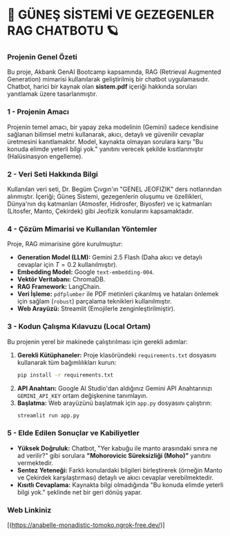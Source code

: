 # 🚀 GÜNEŞ SİSTEMİ VE GEZEGENLER RAG CHATBOTU 🪐

### Projenin Genel Özeti
Bu proje, Akbank GenAI Bootcamp kapsamında, RAG (Retrieval Augmented Generation) mimarisi kullanılarak geliştirilmiş bir chatbot uygulamasıdır. Chatbot, harici bir kaynak olan **sistem.pdf** içeriği hakkında soruları yanıtlamak üzere tasarlanmıştır.

### 1 - Projenin Amacı
Projenin temel amacı, bir yapay zeka modelinin (Gemini) sadece kendisine sağlanan bilimsel metni kullanarak, akıcı, detaylı ve güvenilir cevaplar üretmesini kanıtlamaktır. Model, kaynakta olmayan sorulara karşı "Bu konuda elimde yeterli bilgi yok." yanıtını verecek şekilde kısıtlanmıştır (Halüsinasyon engelleme).

### 2 - Veri Seti Hakkında Bilgi
Kullanılan veri seti, Dr. Begüm Çıvgın'ın "GENEL JEOFIZIK" ders notlarından alınmıştır. İçeriği; Güneş Sistemi, gezegenlerin oluşumu ve özellikleri, Dünya'nın dış katmanları (Atmosfer, Hidrosfer, Biyosfer) ve iç katmanları (Litosfer, Manto, Çekirdek) gibi Jeofizik konularını kapsamaktadır.

### 4 - Çözüm Mimarisi ve Kullanılan Yöntemler
Proje, RAG mimarisine göre kurulmuştur:
* **Generation Model (LLM):** Gemini 2.5 Flash (Daha akıcı ve detaylı cevaplar için $T=0.2$ kullanılmıştır).
* **Embedding Model:** Google `text-embedding-004`.
* **Vektör Veritabanı:** ChromaDB.
* **RAG Framework:** LangChain.
* **Veri İşleme:** `pdfplumber` ile PDF metinleri çıkarılmış ve hataları önlemek için sağlam (`robust`) parçalama teknikleri kullanılmıştır.
* **Web Arayüzü:** Streamlit (Emojilerle zenginleştirilmiştir).

### 3 - Kodun Çalışma Kılavuzu (Local Ortam)
Bu projenin yerel bir makinede çalıştırılması için gerekli adımlar:

1.  **Gerekli Kütüphaneler:** Proje klasöründeki `requirements.txt` dosyasını kullanarak tüm bağımlılıkları kurun:
    ```bash
    pip install -r requirements.txt
    ```
2.  **API Anahtarı:** Google AI Studio'dan aldığınız Gemini API Anahtarınızı `GEMINI_API_KEY` ortam değişkenine tanımlayın.
3.  **Başlatma:** Web arayüzünü başlatmak için `app.py` dosyasını çalıştırın:
    ```bash
    streamlit run app.py
    ```

### 5 - Elde Edilen Sonuçlar ve Kabiliyetler
* **Yüksek Doğruluk:** Chatbot, "Yer kabuğu ile manto arasındaki sınıra ne ad verilir?" gibi sorulara **"Mohorovicic Süreksizliği (Moho)"** yanıtını vermektedir.
* **Sentez Yeteneği:** Farklı konulardaki bilgileri birleştirerek (örneğin Manto ve Çekirdek karşılaştırması) detaylı ve akıcı cevaplar verebilmektedir.
* **Kısıtlı Cevaplama:** Kaynakta bilgi olmadığında "Bu konuda elimde yeterli bilgi yok." şeklinde net bir geri dönüş yapar.

### Web Linkiniz

[(https://anabelle-monadistic-tomoko.ngrok-free.dev/)]
